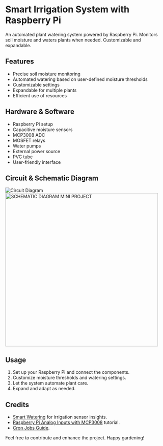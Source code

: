 # Smart Irrigation System with Raspberry Pi

An automated plant watering system powered by Raspberry Pi. Monitors soil moisture and waters plants when needed. Customizable and expandable.

## Features
- Precise soil moisture monitoring
- Automated watering based on user-defined moisture thresholds
- Customizable settings
- Expandable for multiple plants
- Efficient use of resources

## Hardware & Software
- Raspberry Pi setup
- Capacitive moisture sensors
- MCP3008 ADC
- MOSFET relays
- Water pumps
- External power source
- PVC tube
- User-friendly interface

## Circuit & Schematic Diagram 
![Circuit Diagram](https://github.com/Huloiarnata/Smart-Irrigation-System/assets/97022114/aa7f589b-5da5-465b-bf81-e38f47a6a9d5)
<img width="479" alt="SCHEMATIC DIAGRAM MINI PROJECT " src="https://github.com/Huloiarnata/Smart-Irrigation-System/assets/97022114/57e34388-ce8f-4987-ad27-0ad64de2e4a2">

## Usage
1. Set up your Raspberry Pi and connect the components.
2. Customize moisture thresholds and watering settings.
3. Let the system automate plant care.
4. Expand and adapt as needed.

## Credits
- [Smart Watering](https://smart-watering.com) for irrigation sensor insights.
- [Raspberry Pi Analog Inputs with MCP3008](https://randomnerdtutorials.com/raspberry-pi-analog-inputs-python-mcp3008/) tutorial.
- [Cron Jobs Guide](https://www.ionos.com/digitalguide/hosting/technical-matters/cronjob/).

Feel free to contribute and enhance the project. Happy gardening!
